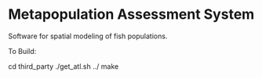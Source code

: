 # Metapopulation Assessment System
Software for spatial modeling of fish populations.

To Build:

cd third_party
./get_atl.sh
../
make

